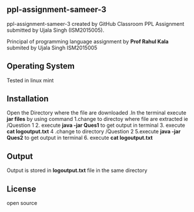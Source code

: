 ## ppl-assignment-sameer-3
ppl-assignment-sameer-3 created by GitHub Classroom
PPL Assignment submitted by Ujala Singh (ISM2015005).

Principal of programming language assignment  by **Prof Rahul Kala**  submited by Ujala Singh ISM2015005
## Operating System
Tested in linux mint 
## Installation
Open the Directory where the file are downloaded .In the terminal execute **jar files** by using command 
1.change to directoy where file are extracted ie /Question 1
 2. execute **java -jar Ques1** to get output in terminal
 3. execute **cat logoutput.txt**
 4 .change to directory /Question 2
 5.execute **java -jar Ques2** to get output in terminal
 6. execute **cat logoutput.txt**

## Output
Output is stored in **logoutput.txt** file in the same directory
## License
open source
